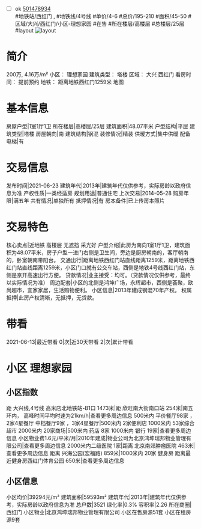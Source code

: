 - [ ] ok [501478934](https://bj.5i5j.com/ershoufang/501478934.html)  
 #地铁站/西红门 ,  #地铁线/4号线
#单价/4-6 #总价/195-210 #面积/45-50   #区域/大兴/西红门/小区-理想家园 #在售 #所在楼层/高楼层 #总楼层/25层 #layout 
![layout](http://image2a.5i5j.com/bdir/layout/02150caf0ffe4a44b75c780b477b4846.jpg_P5.jpg) 
# 简介 
 200万,  4.16万/m² 
小区： 理想家园
建筑类型： 塔楼
区域： 大兴 西红门
看房时间： 提前预约
地铁： 距离地铁西红门1259米 地图
# 基本信息 
 房屋户型|1室1厅1卫
所在楼层|高楼层/25层
建筑面积|48.07平米
户型结构|平层
建筑类型|塔楼
房屋朝向|南
建筑结构|钢混
装修情况|精装
供暖方式|集中供暖
配备电梯|有
# 交易信息 
 发布时间|2021-06-23
建筑年代|2013年|建筑年代仅供参考，实际房龄以政府信息为准
产权性质|一类经适房
规划用途|普通住宅
上次交易|2014-05-28
购房年限|满五年
共有情况|单独所有
抵押情况|有
房本备件|已上传房本照片
# 交易特色 
 核心卖点|近地铁 高楼层 无遮挡 采光好
户型介绍|此房为南向1室1厅1卫，建筑面积为48.07平米，房子户型一进门右侧是卫生间，旁边是厨房朝南的，客厅朝南的，卧室朝南带阳台。
交通出行|距离地铁西红门站直线距离1259米，距离地铁西红门站直线距离1259米，小区门口就有公交车站，西侧是地铁4号线西红门站，东侧是京开高速出行方便。
贷款情况|业主接受：均可。（贷款情况仅供参考，最终以实际情况为准）
周边配套|小区的北侧是鸿坤广场，永辉超市，西侧是荟聚，欧尚超市，宜家家居，生活购物便利。
小区信息|2013年建成钢混70年产权。
权属抵押|此房产权清晰，无抵押，无贷款。
# 带看 
 2021-06-13|最近带看	 0|次|近30天带看	 2|次|累计带看
# 小区 理想家园
## 小区指数 
 距 大兴线,4号线 高米店北地铁站-B1口 1473米|距 欣旺南大街南口站 254米|南五环内， 高峰时间平均时速为21km/h|查看更多周边信息
500米内 平价餐厅98家 ，2家4星餐厅
中档餐厅9家 ，3家4星餐厅|500米内 2家便利店
1000米内 53家综合超市
2000米内 20家商场|500米内 药店 8家
1000米内 银行 19家|查看更多周边信息
小区物业费1.6元/平米/月|2010年建成|物业公司为北京鸿坤瑞邦物业管理有限公司|查看更多周边信息
2000米内二级医院 1家|距离 北京南郊肿瘤医院  463米|查看更多周边信息
距离 兴海公园(宏福路) 859米|1000米内 20家 健身房
距离最近健身房西红门体育公园 650米|查看更多周边信息
## 小区信息 
 小区均价|39294元/m²
建筑面积|59593m²
建筑年代|2013年|建筑年代仅供参考，实际房龄以政府信息为准
总户数|3521
绿化率|0.3%
容积率|2.26
所在商圈|西红门
小区物业|北京鸿坤瑞邦物业管理有限公司
小区在售房源51套
小区在租房源9套
